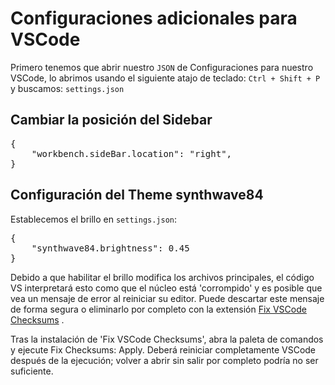# Configuraciones adicionales para VSCode

Primero tenemos que abrir nuestro <code>JSON</code> de Configuraciones para nuestro VSCode, lo abrimos usando el siguiente atajo de teclado: <code>Ctrl + Shift + P</code> y buscamos: <code>settings.json</code>

## Cambiar la posición del Sidebar

<pre>
{
    "workbench.sideBar.location": "right",
}
</pre>

## Configuración del Theme synthwave84

Establecemos el brillo en <code>settings.json</code>:

<pre>
{
    "synthwave84.brightness": 0.45
}
</pre>

Debido a que habilitar el brillo modifica los archivos principales, el código VS interpretará esto como que el núcleo está 'corrompido' y es posible que vea un mensaje de error al reiniciar su editor. Puede descartar este mensaje de forma segura o eliminarlo por completo con la extensión [Fix VSCode Checksums](https://marketplace.visualstudio.com/items?itemName=lehni.vscode-fix-checksums) .

Tras la instalación de 'Fix VSCode Checksums', abra la paleta de comandos y ejecute Fix Checksums: Apply. Deberá reiniciar completamente VSCode después de la ejecución; volver a abrir sin salir por completo podría no ser suficiente.
